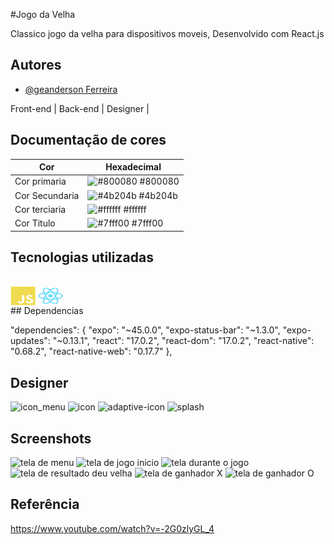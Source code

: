 
#Jogo da Velha

Classico jogo da velha para dispositivos moveis, Desenvolvido com React.js
## Autores

- [@geanderson Ferreira](https://github.com/geanderson-062)

Front-end |
Back-end |
Designer |


## Documentação de cores

| Cor               | Hexadecimal                                                |
| ----------------- | ---------------------------------------------------------------- |
| Cor primaria       | ![#800080](https://via.placeholder.com/10/#800080?text=+) #800080 |
| Cor Secundaria       | ![#4b204b](https://via.placeholder.com/10/#4b204b?text=+) #4b204b |
| Cor terciaria       | ![#ffffff](https://via.placeholder.com/10/#ffffff?text=+) #ffffff |
| Cor Titulo       | ![#7fff00](https://via.placeholder.com/10/#7fff00?text=+) #7fff00 |



## Tecnologias utilizadas

<div style="display: inline_block"><br>
  <img align="center" alt="Js" height="30" width="40" src="https://raw.githubusercontent.com/devicons/devicon/master/icons/javascript/javascript-plain.svg">
  <img align="center" alt="React" height="30" width="40" src="https://raw.githubusercontent.com/devicons/devicon/master/icons/react/react-original.svg">
</div>
## Dependencias

  "dependencies": {
    "expo": "~45.0.0",
    "expo-status-bar": "~1.3.0",
    "expo-updates": "~0.13.1",
    "react": "17.0.2",
    "react-dom": "17.0.2",
    "react-native": "0.68.2",
    "react-native-web": "0.17.7"
  },


    
## Designer

![icon_menu](https://github.com/geanderson-062/app-Jogo-da-velha_react-native/blob/main/assets/img_velha.png)
![icon](https://github.com/geanderson-062/app-Jogo-da-velha_react-native/blob/main/assets/icon.png)
![adaptive-icon](https://github.com/geanderson-062/app-Jogo-da-velha_react-native/blob/main/assets/img_velha.png)
![splash](https://github.com/geanderson-062/app-Jogo-da-velha_react-native/blob/main/assets/splash.png)


## Screenshots

![tela de menu](https://github.com/geanderson-062/app-Jogo-da-velha_react-native/blob/main/screenshot/Screenshot_1654283026.png)
![tela de jogo inicio](https://github.com/geanderson-062/app-Jogo-da-velha_react-native/blob/main/screenshot/Screenshot_1654283032.png)
![tela durante o jogo](https://github.com/geanderson-062/app-Jogo-da-velha_react-native/blob/main/screenshot/Screenshot_1654283065.png)
![tela de resultado deu velha](https://github.com/geanderson-062/app-Jogo-da-velha_react-native/blob/main/screenshot/Screenshot_1654283071.png)
![tela de ganhador X](https://github.com/geanderson-062/app-Jogo-da-velha_react-native/blob/main/screenshot/Screenshot_1654283082.png)
![tela de ganhador O](https://github.com/geanderson-062/app-Jogo-da-velha_react-native/blob/main/screenshot/Screenshot_1654283089.png)


## Referência

https://www.youtube.com/watch?v=-2G0zlyGL_4


